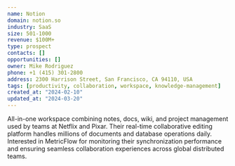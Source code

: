 ```yaml
---
name: Notion
domain: notion.so
industry: SaaS
size: 501-1000
revenue: $100M+
type: prospect
contacts: []
opportunities: []
owner: Mike Rodriguez
phone: +1 (415) 301-2800
address: 2300 Harrison Street, San Francisco, CA 94110, USA
tags: [productivity, collaboration, workspace, knowledge-management]
created_at: "2024-02-10"
updated_at: "2024-03-20"
---
```


All-in-one workspace combining notes, docs, wiki, and project management used by teams at Netflix and Pixar. Their real-time collaborative editing platform handles millions of documents and database operations daily. Interested in MetricFlow for monitoring their synchronization performance and ensuring seamless collaboration experiences across global distributed teams.